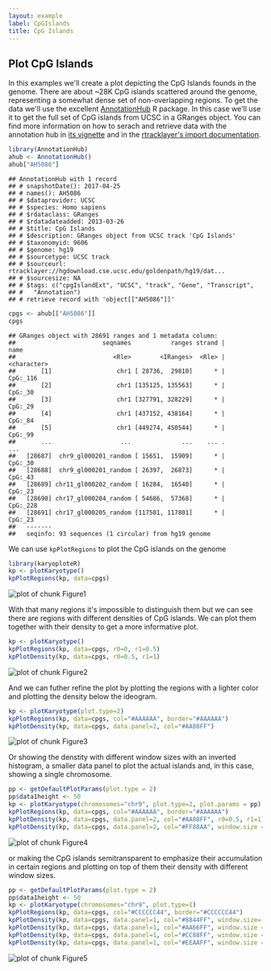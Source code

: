 ```yaml
---
layout: example
label: CpGIslands
title: CpG Islands
---
```





## Plot CpG Islands

In this examples we'll create a plot depicting the CpG Islands founds in the 
genome. There are about ~28K CpG islands scattered around the genome, representing
a somewhat dense set of non-overlapping regions. To get the data we'll use the 
excellent [AnnotationHub](https://bioconductor.org/packages/AnnotationHub) 
R package. In this case we'll use it to get the full set of CpG islands from 
UCSC in a GRanges object. You can find more information on how to serach and 
retrieve data with the annotation hub in [its vignette](https://bioconductor.org/packages/release/bioc/vignettes/AnnotationHub/inst/doc/AnnotationHub-HOWTO.html)
 and in the [rtracklayer's import documentation](https://kasperdanielhansen.github.io/genbioconductor/html/rtracklayer_Import.html).



```r
library(AnnotationHub)
ahub <- AnnotationHub()
ahub["AH5086"]
```

```
## AnnotationHub with 1 record
## # snapshotDate(): 2017-04-25 
## # names(): AH5086
## # $dataprovider: UCSC
## # $species: Homo sapiens
## # $rdataclass: GRanges
## # $rdatadateadded: 2013-03-26
## # $title: CpG Islands
## # $description: GRanges object from UCSC track 'CpG Islands'
## # $taxonomyid: 9606
## # $genome: hg19
## # $sourcetype: UCSC track
## # $sourceurl: rtracklayer://hgdownload.cse.ucsc.edu/goldenpath/hg19/dat...
## # $sourcesize: NA
## # $tags: c("cpgIslandExt", "UCSC", "track", "Gene", "Transcript",
## #   "Annotation") 
## # retrieve record with 'object[["AH5086"]]'
```

```r
cpgs <- ahub[["AH5086"]]
cpgs
```

```
## GRanges object with 28691 ranges and 1 metadata column:
##                        seqnames           ranges strand |        name
##                           <Rle>        <IRanges>  <Rle> | <character>
##       [1]                  chr1 [ 28736,  29810]      * |    CpG:_116
##       [2]                  chr1 [135125, 135563]      * |     CpG:_30
##       [3]                  chr1 [327791, 328229]      * |     CpG:_29
##       [4]                  chr1 [437152, 438164]      * |     CpG:_84
##       [5]                  chr1 [449274, 450544]      * |     CpG:_99
##       ...                   ...              ...    ... .         ...
##   [28687]  chr9_gl000201_random [ 15651,  15909]      * |     CpG:_30
##   [28688]  chr9_gl000201_random [ 26397,  26873]      * |     CpG:_43
##   [28689] chr11_gl000202_random [ 16284,  16540]      * |     CpG:_23
##   [28690] chr17_gl000204_random [ 54686,  57368]      * |    CpG:_228
##   [28691] chr17_gl000205_random [117501, 117801]      * |     CpG:_23
##   -------
##   seqinfo: 93 sequences (1 circular) from hg19 genome
```

We can use `kpPlotRegions` to plot the CpG islands on the genome


```r
library(karyoploteR)
kp <- plotKaryotype()
kpPlotRegions(kp, data=cpgs)
```

![plot of chunk Figure1](images//Figure1-1.png)

With that many regions it's impossible to distinguish them but we can see there
are regions with different densities of CpG islands. We can plot them together 
with their density to get a more informative plot.


```r
kp <- plotKaryotype()
kpPlotRegions(kp, data=cpgs, r0=0, r1=0.5)
kpPlotDensity(kp, data=cpgs, r0=0.5, r1=1)
```

![plot of chunk Figure2](images//Figure2-1.png)

And we can futher refine the plot by plotting the regions with a lighter
color and plotting the density below the ideogram.


```r
kp <- plotKaryotype(plot.type=2)
kpPlotRegions(kp, data=cpgs, col="#AAAAAA", border="#AAAAAA")
kpPlotDensity(kp, data=cpgs, data.panel=2, col="#AA88FF")
```

![plot of chunk Figure3](images//Figure3-1.png)

Or showing the denstity with different window sizes with an inverted histogram,
a smaller data panel to plot the actual islands and, in this case, showing a 
single chromosome.


```r
pp <- getDefaultPlotParams(plot.type = 2)
pp$data1height <- 50
kp <- plotKaryotype(chromosomes="chr9", plot.type=2, plot.params = pp)
kpPlotRegions(kp, data=cpgs, col="#AAAAAA", border="#AAAAAA")
kpPlotDensity(kp, data=cpgs, data.panel=2, col="#AA88FF", r0=0.5, r1=1)
kpPlotDensity(kp, data=cpgs, data.panel=2, col="#FF88AA", window.size = 100000, r0=0.5, r1=0)
```

![plot of chunk Figure4](images//Figure4-1.png)

or making the CpG islands semitransparent to emphasize their accumulation in 
certain regions and plotting on top of them their density with different window
sizes.


```r
pp <- getDefaultPlotParams(plot.type = 2)
pp$data1height <- 50
kp <- plotKaryotype(chromosomes="chr9", plot.type=1)
kpPlotRegions(kp, data=cpgs, col="#CCCCCC44", border="#CCCCCC44")
kpPlotDensity(kp, data=cpgs, data.panel=1, col="#8844FF", window.size= 1000000, r0=0, r1=0.25)
kpPlotDensity(kp, data=cpgs, data.panel=1, col="#AA66FF", window.size = 500000, r0=0.25, r1=0.5)
kpPlotDensity(kp, data=cpgs, data.panel=1, col="#CC88FF", window.size = 200000, r0=0.5, r1=0.75)
kpPlotDensity(kp, data=cpgs, data.panel=1, col="#EEAAFF", window.size = 100000, r0=0.75, r1=1)
```

![plot of chunk Figure5](images//Figure5-1.png)

